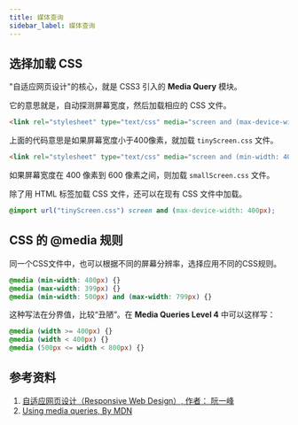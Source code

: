 ```yaml
---
title: 媒体查询
sidebar_label: 媒体查询
---
```


## 选择加载 CSS

"自适应网页设计"的核心，就是 CSS3 引入的 **Media Query** 模块。

它的意思就是，自动探测屏幕宽度，然后加载相应的 CSS 文件。

```html
<link rel="stylesheet" type="text/css" media="screen and (max-device-width: 400px)" href="tinyScreen.css" />
```

上面的代码意思是如果屏幕宽度小于400像素，就加载 `tinyScreen.css` 文件。

```html
<link rel="stylesheet" type="text/css" media="screen and (min-width: 400px) and (max-device-width: 600px)" href="smallScreen.css" />
```

如果屏幕宽度在 400 像素到 600 像素之间，则加载 `smallScreen.css` 文件。

除了用 HTML 标签加载 CSS 文件，还可以在现有 CSS 文件中加载。

```css
@import url("tinyScreen.css") screen and (max-device-width: 400px);
```

## CSS 的 @media 规则

同一个CSS文件中，也可以根据不同的屏幕分辨率，选择应用不同的CSS规则。

```css
@media (min-width: 400px) {}
@media (max-width: 399px) {}
@media (min-width: 500px) and (max-width: 799px) {}
```

这种写法在分界值，比较“丑陋”。在 **Media Queries Level 4** 中可以这样写：

```css
@media (width >= 400px) {}
@media (width < 400px) {}
@media (500px <= width < 800px) {}
```

## 参考资料

1. [自适应网页设计（Responsive Web Design）, 作者： 阮一峰](http://www.ruanyifeng.com/blog/2012/05/responsive_web_design.html)
2. [Using media queries, By MDN](https://developer.mozilla.org/en-US/docs/Web/CSS/Media_Queries/Using_media_queries#Syntax)
